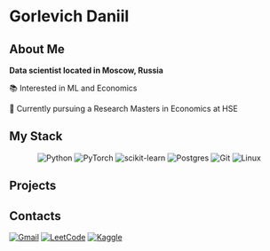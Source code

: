 # Gorlevich Daniil

## About Me

**Data scientist located in Moscow, Russia**

📚 Interested in ML and Economics

🔬 Currently pursuing a Research Masters in Economics at HSE

## My Stack

<div align="center">

  ![Python](https://img.shields.io/badge/python-3670A0?style=for-the-badge&logo=python&logoColor=ffdd54)
  ![PyTorch](https://img.shields.io/badge/PyTorch-%23EE4C2C.svg?style=for-the-badge&logo=PyTorch&logoColor=white)
  ![scikit-learn](https://img.shields.io/badge/scikit--learn-%23F7931E.svg?style=for-the-badge&logo=scikit-learn&logoColor=white)
  ![Postgres](https://img.shields.io/badge/postgres-%23316192.svg?style=for-the-badge&logo=postgresql&logoColor=white)
  ![Git](https://img.shields.io/badge/git-%23F05033.svg?style=for-the-badge&logo=git&logoColor=white)
  ![Linux](https://img.shields.io/badge/Linux-FCC624?style=for-the-badge&logo=linux&logoColor=black)

</div>
  
## Projects


## Contacts

[![Gmail](https://img.shields.io/badge/Gmail-D14836?style=for-the-badge&logo=gmail&logoColor=white)](mailto:gorlevichd@gmail.com)
[![LeetCode](https://img.shields.io/badge/LeetCode-000000?style=for-the-badge&logo=LeetCode&logoColor=#d16c06)](https://leetcode.com/yungdanik/)
[![Kaggle](https://img.shields.io/badge/Kaggle-035a7d?style=for-the-badge&logo=kaggle&logoColor=white)](https://www.kaggle.com/gorlevichdaniil)


<!---
Gorlevichd/Gorlevichd is a ✨ special ✨ repository because its `README.md` (this file) appears on your GitHub profile.
You can click the Preview link to take a look at your changes.
--->
